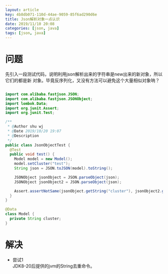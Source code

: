 ```yaml
---
layout: article
key: 4b8db071-110d-44ae-9059-85f6ad290d6e
title: Json解析对象一点认识
date: 2019/11/10 20:08
categories: [json, java]
tags: [json, java]
---
```


# 问题
先引入一段测试代码，说明利用json解析出来的字符串是new出来的新对象，所以它们的都是新
对象。毕竟反序列化，又没有方法可以避免这个大量相似对象呐？

```java

import com.alibaba.fastjson.JSON;
import com.alibaba.fastjson.JSONObject;
import lombok.Data;
import org.junit.Assert;
import org.junit.Test;

/**
 * @Author shu wj
 * @Date 2019/10/20 19:07
 * @Description
 */
public class JsonObjectTest {
  @Test
  public void test() {
    Model model = new Model();
    model.setCluster("test");
    String json = JSON.toJSON(model).toString();

    JSONObject jsonObject = JSON.parseObject(json);
    JSONObject jsonObject2 = JSON.parseObject(json);

    Assert.assertNotSame(jsonObject.getString("cluster"), jsonObject2.getString("cluster"));
  }
}

@Data
class Model {
  private String cluster;
}

```

# 解决
- 尝试1  
JDK8-20后提供的jvm的String去重命令。


